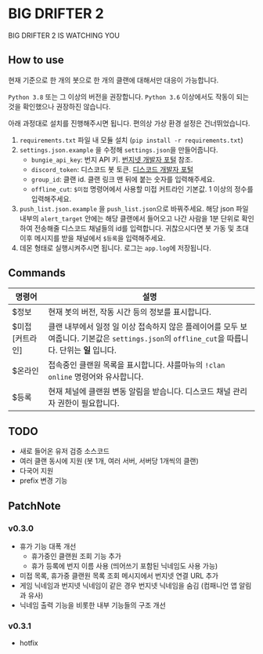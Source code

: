 # BIG DRIFTER 2
BIG DRIFTER 2 IS WATCHING YOU

## How to use
현재 기준으로 한 개의 봇으로 한 개의 클랜에 대해서만 대응이 가능합니다.

`Python 3.8` 또는 그 이상의 버전을 권장합니다. `Python 3.6` 이상에서도 작동이 되는것을 확인했으나 권장하진 않습니다.

아래 과정대로 설치를 진행해주시면 됩니다. 편의상 가상 환경 설정은 건너뛰었습니다.
 1. `requirements.txt` 파일 내 모듈 설치 (`pip install -r requirements.txt`)
 2. `settings.json.example` 을 수정해 `settings.json`을 만들어줍니다.
    - `bungie_api_key`: 번지 API 키. [번지넷 개발자 포털](https://www.bungie.net/ko/Application) 참조.
    - `discord_token`: 디스코드 봇 토큰. [디스코드 개발자 포털](https://discord.com/developers/applications)
    - `group_id`: 클랜 id. 클랜 링크 맨 뒤에 붙는 숫자를 입력해주세요.
    - `offline_cut`: `$미접` 명령어에서 사용할 미접 커트라인 기본값. 1 이상의 정수를 입력해주세요.
 3. `push_list.json.example` 을 `push_list.json`으로 바꿔주세요. 해당 json 파일 내부의 `alert_target` 안에는 해당 클랜에서 들어오고 나간 사람을 1분 단위로 확인하여 전송해줄 디스코드 채널들의 id를 입력합니다. 귀찮으시다면 봇 가동 및 초대 이후 메시지를 받을 채널에서 `$등록`을 입력해주세요.
 4. 데몬 형태로 실행시켜주시면 됩니다. 로그는 `app.log`에 저장됩니다.

## Commands
명령어|설명
---|---
$정보|현재 봇의 버전, 작동 시간 등의 정보를 표시합니다.
$미접 [커트라인]|클랜 내부에서 일정 일 이상 접속하지 않은 플레이어를 모두 보여줍니다. 기본값은 `settings.json`의 `offline_cut`을 따릅니다. 단위는 **일** 입니다.
$온라인|접속중인 클랜원 목록을 표시합니다. 샤를마뉴의 `!clan online` 명령어와 유사합니다.
$등록|현재 체널에 클랜원 변동 알림을 받습니다. 디스코드 채널 관리자 권한이 필요합니다.

## TODO
- 새로 들어온 유저 검증 소스코드
- 여러 클랜 동시에 지원 (봇 1개, 여러 서버, 서버당 1개씩의 클랜)
- 다국어 지원
- prefix 변경 기능

## PatchNote
### v0.3.0
- 휴가 기능 대폭 개선
  - 휴가중인 클랜원 조회 기능 추가
  - 휴가 등록에 번지 이름 사용 (띄어쓰기 포함된 닉네임도 사용 가능)
- 미접 목록, 휴가중 클랜원 목록 조회 메시지에서 번지넷 연결 URL 추가
- 게임 닉네임과 번지넷 닉네임이 같은 경우 번지넷 닉네임을 숨김 (컴패니언 앱 알림과 유사)
- 닉네임 출력 기능을 비롯한 내부 기능들의 구조 개선

### v0.3.1
- hotfix
